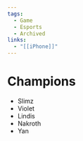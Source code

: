 ```yaml
---
tags:
  - Game
  - Esports
  - Archived
links:
  - "[[iPhone]]"
---
```

# Champions

- Slimz
- Violet
- Lindis
- Nakroth
- Yan

